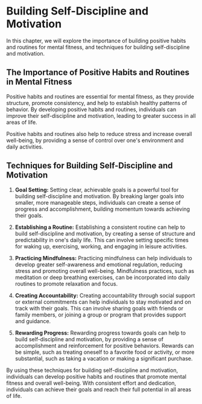 Building Self-Discipline and Motivation
=========================================================================================

In this chapter, we will explore the importance of building positive habits and routines for mental fitness, and techniques for building self-discipline and motivation.

The Importance of Positive Habits and Routines in Mental Fitness
----------------------------------------------------------------

Positive habits and routines are essential for mental fitness, as they provide structure, promote consistency, and help to establish healthy patterns of behavior. By developing positive habits and routines, individuals can improve their self-discipline and motivation, leading to greater success in all areas of life.

Positive habits and routines also help to reduce stress and increase overall well-being, by providing a sense of control over one's environment and daily activities.

Techniques for Building Self-Discipline and Motivation
------------------------------------------------------

1. **Goal Setting:** Setting clear, achievable goals is a powerful tool for building self-discipline and motivation. By breaking larger goals into smaller, more manageable steps, individuals can create a sense of progress and accomplishment, building momentum towards achieving their goals.

2. **Establishing a Routine:** Establishing a consistent routine can help to build self-discipline and motivation, by creating a sense of structure and predictability in one's daily life. This can involve setting specific times for waking up, exercising, working, and engaging in leisure activities.

3. **Practicing Mindfulness:** Practicing mindfulness can help individuals to develop greater self-awareness and emotional regulation, reducing stress and promoting overall well-being. Mindfulness practices, such as meditation or deep breathing exercises, can be incorporated into daily routines to promote relaxation and focus.

4. **Creating Accountability:** Creating accountability through social support or external commitments can help individuals to stay motivated and on track with their goals. This can involve sharing goals with friends or family members, or joining a group or program that provides support and guidance.

5. **Rewarding Progress:** Rewarding progress towards goals can help to build self-discipline and motivation, by providing a sense of accomplishment and reinforcement for positive behaviors. Rewards can be simple, such as treating oneself to a favorite food or activity, or more substantial, such as taking a vacation or making a significant purchase.

By using these techniques for building self-discipline and motivation, individuals can develop positive habits and routines that promote mental fitness and overall well-being. With consistent effort and dedication, individuals can achieve their goals and reach their full potential in all areas of life.

